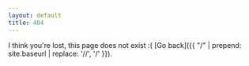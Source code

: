 ```yaml
---
layout: default
title: 404
---
```


I think you're lost, this page does not exist :( [Go back]({{ "/" | prepend: site.baseurl | replace: '//', '/' }}).
